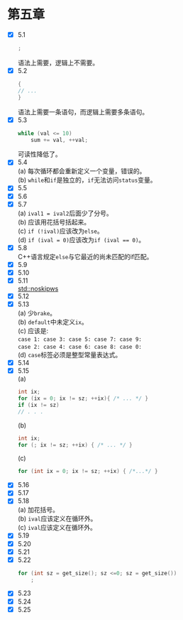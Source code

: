 # 第五章
- [x] 5.1  
    ```cpp
    ;
    ```
    语法上需要，逻辑上不需要。  
- [x] 5.2  
    ```cpp
    {
	// ...
    }
    ```
    语法上需要一条语句，而逻辑上需要多条语句。  
- [x] 5.3  
    ```cpp
    while (val <= 10)
        sum += val, ++val;
    ```
    可读性降低了。
- [x] 5.4  
    (a) 每次循环都会重新定义一个变量，错误的。  
    (b) `while`和`if`是独立的，`if`无法访问`status`变量。  
- [x] 5.5  
- [x] 5.6  
- [x] 5.7  
    (a) `ival1 = ival2`后面少了分号。  
    (b) 应该用花括号括起来。  
    (c) `if (!ival)`应该改为`else`。  
    (d) `if (ival = 0)`应该改为`if (ival == 0)`。  
- [x] 5.8  
    C++语言规定`else`与它最近的尚未匹配的if匹配。  
- [x] 5.9  
- [x] 5.10  
- [x] 5.11  
    [std::noskipws](https://zh.cppreference.com/w/cpp/io/manip/skipws)  
- [x] 5.12  
- [x] 5.13  
    (a) 少`brake`。  
    (b) `default`中未定义`ix`。  
    (c) 应该是:  
        `case 1: case 3: case 5: case 7: case 9:`  
        `case 2: case 4: case 6: case 8: case 0:`  
    (d) `case`标签必须是整型常量表达式。  
- [x] 5.14  
- [x] 5.15  
    (a)  
    ```cpp
    int ix;
    for (ix = 0; ix != sz; ++ix){ /* ... */ }
    if (ix != sz)
    // . . .
    ```
    (b)  
    ```cpp
    int ix;
    for (; ix != sz; ++ix) { /* ... */ }
    ```
    (c)
    ```cpp
    for (int ix = 0; ix != sz; ++ix) { /*...*/ }
    ```
- [x] 5.16  
- [x] 5.17  
- [x] 5.18  
    (a) 加花括号。  
    (b) `ival`应该定义在循环外。  
    (c) `ival`应该定义在循环外。  
- [x] 5.19  
- [x] 5.20  
- [x] 5.21  
- [x] 5.22  
    ```cpp
    for (int sz = get_size(); sz <=0; sz = get_size())
        ;
    ```
- [x] 5.23  
- [x] 5.24  
- [x] 5.25  
